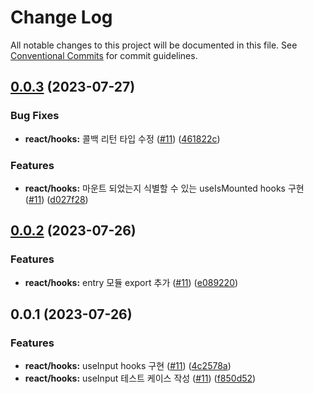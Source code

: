 # Change Log

All notable changes to this project will be documented in this file.
See [Conventional Commits](https://conventionalcommits.org) for commit guidelines.

## [0.0.3](https://github.com/newnivers/web-packages/compare/@newnivers/react@0.0.2...@newnivers/react@0.0.3) (2023-07-27)


### Bug Fixes

* **react/hooks:** 콜백 리턴 타입 수정 ([#11](https://github.com/newnivers/web-packages/issues/11)) ([461822c](https://github.com/newnivers/web-packages/commit/461822c22c49ee32794c14d5ea00a56840a8d4d6))


### Features

* **react/hooks:** 마운트 되었는지 식별할 수 있는 useIsMounted hooks 구현 ([#11](https://github.com/newnivers/web-packages/issues/11)) ([d027f28](https://github.com/newnivers/web-packages/commit/d027f28715dee359e0fc1830e0a1e736065e82bd))





## [0.0.2](https://github.com/newnivers/web-packages/compare/@newnivers/react@0.0.1...@newnivers/react@0.0.2) (2023-07-26)


### Features

* **react/hooks:** entry 모듈 export 추가 ([#11](https://github.com/newnivers/web-packages/issues/11)) ([e089220](https://github.com/newnivers/web-packages/commit/e089220509d1e72692ad85ff2356423c70bd5c71))





## 0.0.1 (2023-07-26)


### Features

* **react/hooks:** useInput hooks 구현 ([#11](https://github.com/newnivers/web-packages/issues/11)) ([4c2578a](https://github.com/newnivers/web-packages/commit/4c2578ab17e49b92a1748719b8efe430abc62cef))
* **react/hooks:** useInput 테스트 케이스 작성 ([#11](https://github.com/newnivers/web-packages/issues/11)) ([f850d52](https://github.com/newnivers/web-packages/commit/f850d52bcd861ba89bf49f2718d4ad031e06307a))
